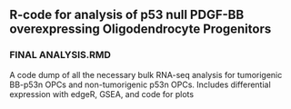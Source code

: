 ## R-code for analysis of p53 null PDGF-BB overexpressing Oligodendrocyte Progenitors
### FINAL ANALYSIS.RMD 
A code dump of all the necessary bulk RNA-seq analysis for tumorigenic BB-p53n OPCs and non-tumorigenic p53n OPCs.
Includes differential expression with edgeR, GSEA, and code for plots
